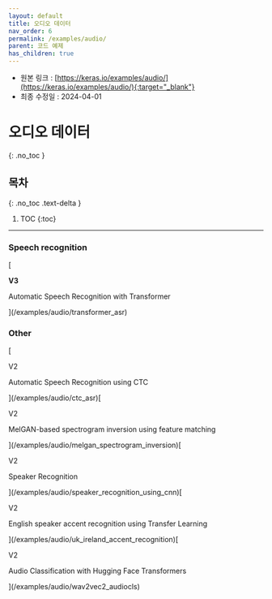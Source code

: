 ```yaml
---
layout: default
title: 오디오 데이터
nav_order: 6
permalink: /examples/audio/
parent: 코드 예제
has_children: true
---
```


* 원본 링크 : [https://keras.io/examples/audio/](https://keras.io/examples/audio/){:target="_blank"}
* 최종 수정일 : 2024-04-01

# 오디오 데이터
{: .no_toc }

## 목차
{: .no_toc .text-delta }

1. TOC
{:toc}

---

### Speech recognition

[

**V3**

Automatic Speech Recognition with Transformer



](/examples/audio/transformer_asr)

### Other

[

V2

Automatic Speech Recognition using CTC



](/examples/audio/ctc_asr)[

V2

MelGAN-based spectrogram inversion using feature matching



](/examples/audio/melgan_spectrogram_inversion)[

V2

Speaker Recognition



](/examples/audio/speaker_recognition_using_cnn)[

V2

English speaker accent recognition using Transfer Learning



](/examples/audio/uk_ireland_accent_recognition)[

V2

Audio Classification with Hugging Face Transformers



](/examples/audio/wav2vec2_audiocls)

